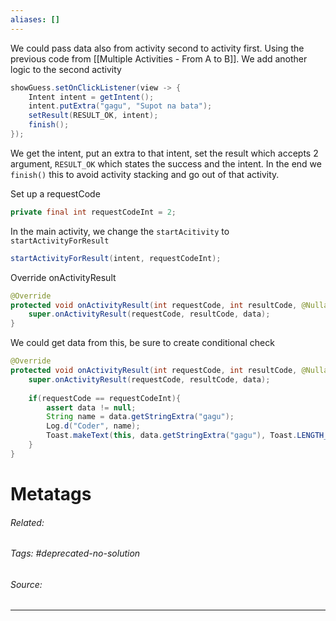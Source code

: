 ```yaml
---
aliases: []
---
```

We could pass data also from activity second to activity first. 
Using the previous code from [[Multiple Activities - From A to B]]. We add another logic to the second activity
```java
showGuess.setOnClickListener(view -> {  
    Intent intent = getIntent();  
    intent.putExtra("gagu", "Supot na bata");  
    setResult(RESULT_OK, intent);  
    finish();  
});
```

We get the intent, put an extra to that intent, set the result which accepts 2 argument, `RESULT_OK` which states the success and the intent. In the end we `finish()` this to avoid activity stacking and go out of that activity. 

Set up a requestCode
```java
private final int requestCodeInt = 2;
```

In the main activity, we change the `startAcitivity` to `startActivityForResult`
```java
startActivityForResult(intent, requestCodeInt);
```

Override onActivityResult
```java
@Override  
protected void onActivityResult(int requestCode, int resultCode, @Nullable Intent data) {  
    super.onActivityResult(requestCode, resultCode, data);  
}
```

We could get data from this, be sure to create conditional check
```java
@Override  
protected void onActivityResult(int requestCode, int resultCode, @Nullable Intent data) {  
    super.onActivityResult(requestCode, resultCode, data);  
  
    if(requestCode == requestCodeInt){  
        assert data != null;  
        String name = data.getStringExtra("gagu");  
        Log.d("Coder", name);  
        Toast.makeText(this, data.getStringExtra("gagu"), Toast.LENGTH_LONG).show();  
    }  
}
```

# Metatags
###### Related: 
###### Tags: #deprecated-no-solution
###### Source: 

---
